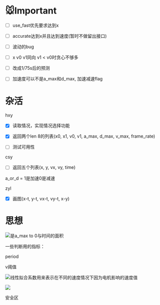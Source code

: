 # 🐭Important

- [ ] use_fast优先要求达到x

- [ ] accurate达到x并且达到速度(暂时不做留出接口)

- [ ] 波动的bug

- [ ] x v0 v1同向 v1 < v0时贪心不够多

- [ ] 改成1/75s后的预测

- [ ] 加速度可以不是a_max和d_max, 加速减速flag

# 杂活

hxy

- [x] 读取情况，实现情况选择功能

- [x] 返回两个len 8的列表(x0, x1, v0, v1, a_max, d_max, v_max, frame_rate)

- [ ] 测试可用性

csy

- [ ] 返回五个列表(x, y, vx, vy, time)

a_or_d = 1是加速0是减速

zyl

- [x] 画图(x-t, y-t, vx-t, vy-t, x-y)

# 思想

![](http://latex.codecogs.com/svg.latex?\Delta{v})是a_max to 0与时间的面积

一些判断用的指标：

period

v阈值

![](http://latex.codecogs.com/svg.latex?\alpha)线性拟合系数用来表示在不同的速度情况下因为电机影响的速度值

![](http://latex.codecogs.com/svg.latex?v+\Delta{v}=\alpha{v})

安全区
